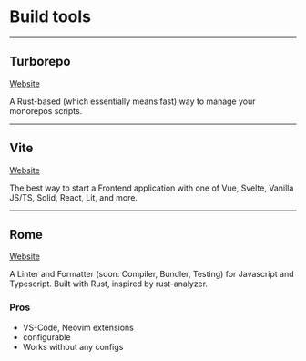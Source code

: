# Build tools

---

## Turborepo

[Website](https://turbo.build/repo)

A Rust-based (which essentially means fast) way to manage your monorepos scripts.

---

## Vite

[Website](https://vitejs.dev/)

The best way to start a Frontend application with one of Vue, Svelte, Vanilla JS/TS, Solid, React, Lit, and more.

---

## Rome

[Website](https://rome.tools/)

A Linter and Formatter (soon: Compiler, Bundler, Testing) for Javascript and Typescript. Built with Rust, inspired by rust-analyzer.

### Pros

-   VS-Code, Neovim extensions
-   configurable
-   Works without any configs
